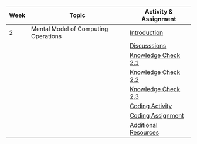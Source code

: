 | Week | Topic                                | Activity & Assignment |
|------|--------------------------------------|-----------------------|
| 2    | Mental Model of Computing Operations | [Introduction](./Introduction%20And%20Instructions.pdf)         |
|      |                                      | [Discusssions](https://classroom.google.com/c/NjE1MzM0ODAxMDIz/a/NjE1NDk2ODk4MjY2/details)          |
|      |                                      | [Knowledge Check 2.1](https://docs.google.com/forms/d/1amX5Pb-A83p0tSr2BAuIYLmLiracf1v_Gp4ZzgVqCE8/edit)  |
|      |                                      | [Knowledge Check 2.2](https://docs.google.com/forms/d/1tEW-_kp6niA2UetC2d2mCZEJ9YCPRsKYfeiwQP-_7ng)   |
|      |                                      | [Knowledge Check 2.3]()   |
|      |                                      | [Coding Activity](https://classroom.github.com/a/aL0Zqgva)       |
|      |                                      | [Coding Assignment]()       |
|      |                                      | [Additional Resources](./Additional%20Resources.pdf)  |
